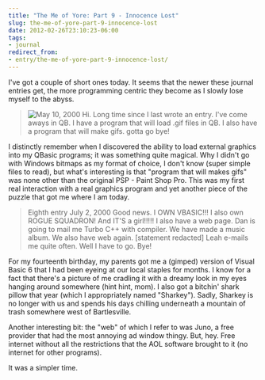 ```yaml
---
title: "The Me of Yore: Part 9 - Innocence Lost"
slug: the-me-of-yore-part-9-innocence-lost
date: 2012-02-26T23:10:23-06:00
tags:
- journal
redirect_from:
- entry/the-me-of-yore-part-9-innocence-lost/
---
```

I've got a couple of short ones today. It seems that the newer these journal entries get, the more programming centric they become as I slowly lose myself to the abyss.

> ![](http://images.dxprog.com/blog/journal_head.jpg "May 10, 2000")
> Hi. Long time since I last wrote an entry. I've come aways in QB. I have a program that will load .gif files in QB. I also have a program that will make gifs. gotta go bye!

I distinctly remember when I discovered the ability to load external graphics into my QBasic programs; it was something quite magical. Why I didn't go with Windows bitmaps as my format of choice, I don't know (super simple files to read), but what's interesting is that "program that will makes gifs" was none other than the original PSP - Paint Shop Pro. This was my first real interaction with a real graphics program and yet another piece of the puzzle that got me where I am today.

> Eighth entry
> July 2, 2000
> Good news. I OWN VBASIC!!! I also own ROGUE SQUADRON! And IT'S a girl!!!!! I also have a web page. Dan is going to mail me Turbo C++ with compiler. We have made a music album. We also have web again. [statement redacted] Leah e-mails me quite often. Well I have to go. Bye!

For my fourteenth birthday, my parents got me a (gimped) version of Visual Basic 6 that I had been eyeing at our local staples for months. I know for a fact that there's a picture of me cradling it with a dreamy look in my eyes hanging around somewhere (hint hint, mom). I also got a bitchin' shark pillow that year (which I appropriately named "Sharkey"). Sadly, Sharkey is no longer with us and spends his days chilling underneath a mountain of trash somewhere west of Bartlesville.

Another interesting bit: the "web" of which I refer to was Juno, a free provider that had the most annoying ad window thingy. But, hey. Free internet without all the restrictions that the AOL software brought to it (no internet for other programs).

It was a simpler time.

